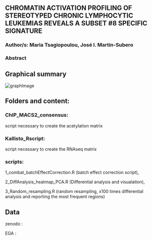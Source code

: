 ## CHROMATIN ACTIVATION PROFILING OF STEREOTYPED CHRONIC LYMPHOCYTIC LEUKEMIAS REVEALS A SUBSET #8 SPECIFIC SIGNATURE

### Author/s: Maria Tsagiopoulou, José I. Martin-Subero

### Abstract


## Graphical summary
![graphImage](https://user-images.githubusercontent.com/19466299/179958319-6a34d3c4-536c-41bf-8fc0-1d1184d33220.png)


## Folders and content:
### ChIP_MACS2_consensus: 

script necessary to create the acetylation matrix

### Kallisto_Rscript: 

script necessary to create the RNAseq matrix

### scripts:

1_combat_batchEffectCorrection.R (batch effect correction script), 

2_DiffAnalysis_heatmap_PCA.R (Differential analysis and visualation), 

3_Random_resampling.R (random resampling, x100 times differential analysis and reporting the most frequent regions)

## Data
zenodo : 

EGA :
